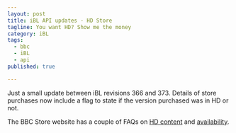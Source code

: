 ```yaml
---
layout: post
title: iBL API updates - HD Store
tagline: You want HD? Show me the money
category: iBL
tags:
  - bbc
  - iBL
  - api
published: true

---
```

Just a small update between iBL revisions 366 and 373. Details of store purchases now include a flag
to state if the version purchased was in HD or not.

The BBC Store website has a couple of FAQs on
[HD content](https://help.store.bbc.com/s/article/What-are-SD-and-HD)
and [availability](https://help.store.bbc.com/s/article/Why-are-some-programmes-unavailable-in-HD).